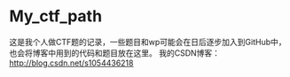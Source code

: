 # My_ctf_path
这是我个人做CTF题的记录，一些题目和wp可能会在日后逐步加入到GitHub中，也会将博客中用到的代码和题目放在这里。
我的CSDN博客：http://blog.csdn.net/s1054436218
